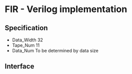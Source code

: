 # FIR - Verilog implementation
## Specification
* Data_Width 32
* Tape_Num 11
* Data_Num To be determined by data size
## Interface
